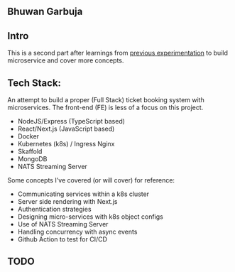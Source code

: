 ## Bhuwan Garbuja

## Intro

This is a second part after learnings from [previous experimentation](https://github.com/bhuone-garbu/ms-blog) to build microservice and cover more concepts.

## Tech Stack:

An attempt to build a proper (Full Stack) ticket booking system with microservices. The front-end (FE) is less of a focus on this project.

* NodeJS/Express (TypeScript based)
* React/Next.js (JavaScript based)
* Docker
* Kubernetes (k8s) / Ingress Nginx
* Skaffold
* MongoDB
* NATS Streaming Server

Some concepts I've covered (or will cover) for reference:

* Communicating services within a k8s cluster
* Server side rendering with Next.js
* Authentication strategies
* Designing micro-services with k8s object configs
* Use of NATS Streaming Server
* Handling concurrency with async events
* Github Action to test for CI/CD

## TODO


